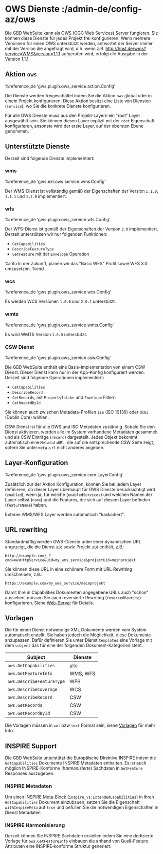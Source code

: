# OWS Dienste :/admin-de/config-az/ows

Die GBD WebSuite kann als OWS (OGC Web Services) Server fungieren. Sie können diese Dienste für jedes Projekt frei konfigurieren. Wenn mehrere Versionen für einen OWS unterstützt werden, antwortet der Server immer mit der Version die angefragt wird, d.h. wenn z.B. http://host.de/wms?service=WMS&version=1.1.1 aufgerufen wird, erfolgt die Ausgabe in der Version 1.1.1.

## Aktion ``ows``

%reference_de 'gws.plugin.ows_service.action.Config'

Die Dienste werden freigeschaltet indem Sie die Aktion ``ows`` global oder in einem Projekt konfigurieren. Diese Aktion besitzt eine Liste von Diensten (``service``), wo Sie die konkrete Dienste konfigurieren.

Für alle OWS Dienste muss aus den Projekt-Layern ein "root" Layer ausgewählt sein. Sie können diesen Layer explizit mit der ``root`` Eigenschaft konfigurieren, ansonste wird der erste Layer, auf der obersten Ebene genommen.

## Unterstützte Dienste

Derzeit sind folgende Dienste implementiert:

### wms

%reference_de 'gws.ext.ows.service.wms.Config'

Der WMS-Dienst ist vollständig gemäß der Eigenschaften der Version ``1.1.0``, ``1.1.1`` und ``1.3.0`` implementiert.

### wfs

%reference_de 'gws.plugin.ows_service.wfs.Config'

Der WFS-Dienst ist gemäß der Eigenschaften der Version ``2.0`` implementiert. Derzeit unterstützen wir nur folgenden Funktionen:

- ``GetCapabilities``
- ``DescribeFeatureType``
- ``GetFeature`` mit der ``Envelope`` Operation

%info
 In der Zukunft, planen wir das "Basic WFS" Profil sowie WFS 3.0 umzusetzen.
%end

### wcs

%reference_de 'gws.plugin.ows_service.wcs.Config'

Es werden WCS Versionen ``1.0.0`` und ``2.0.1`` unterstützt.

### wmts

%reference_de 'gws.plugin.ows_service.wmts.Config'

Es wird WMTS Version ``1.0.0`` unterstützt.

### CSW Dienst

%reference_de 'gws.plugin.ows_service.csw.Config'

Die GBD WebSuite enthält eine Basis-Implementation von einem CSW Dienst. Dieser Dienst kann nur in der App-Konfig konfiguriert werden. Derzeit sind folgende Operationen implementiert:

- ``GetCapabilities``
- ``DescribeRecord``
- ``GetRecords``, mit ``PropertyIsLike`` und ``Envelope`` Filtern
- ``GetRecordById``

Sie können auch zwischen Metadata-Profilen ``iso`` (ISO 19139) oder ``dcmi`` (Dublin Core) wählen.

CSW Dienst ist für alle OWS und ISO Metadaten zuständig. Sobald Sie den Dienst aktivieren, werden alle im System vorhandene Metadaten gesammelt und als CSW Einträge (``record``) dargestellt. Jedes Objekt bekommt automatisch eine ``MetadataURL``, die auf die entsprechende CSW Seite zeigt, sofern Sie unter ``meta.url`` nicht anderes angeben.

## Layer-Konfiguration

%reference_de 'gws.plugin.ows_service.core.LayerConfig'

Zusätzlich zur der Aktion Konfiguration, können Sie bei jedem Layer definieren, ob dieser Layer überhaupt für OWS Dienste berücksichtigt wird (``enabled``), wenn ja, für welche (``enabledServices``) und welchen Namen der Layer selbst (``name``) und die Features, die sich auf diesem Layer befinden (``featureName``) haben.

Externe WMS/WFS Layer werden automatisch "kaskadiert".

## URL rewriting

Standardmäßig werden OWS-Dienste unter einer dynamischen URL angezeigt, die die Dienst ``uid`` sowie Projekt ``uid`` enthält, z.B.:

    http://example.com/_?cmd=owsHttpService&uid=my_wms_service&projectUid=meinprojekt

Sie können diese URL in eine schönere Form mit URL-Rewriting umschreiben, z.B.:

    https://example.com/my_wms_service/meinprojekt

Damit Ihre in Capabilities Dokumenten angegebene URLs auch "schön" aussehen, müssen Sie auch reversierte Rewriting (``reversedRewrite``) konfigurieren. Siehe [Web-Server](/admin-de/config-az/web) für Details.

## Vorlagen

Die für einen Dienst notwendige XML Dokumente werden vom System automatisch erstellt. Sie haben jedoch die Möglichkeit, diese Dokumente anzupassen. Dafür definieren Sie unter Dienst ``templates`` eine Vorlage mit dem ``subject`` das für eine der folgenden Dokument-Kategorien steht:

| Subject | Dienste |
|---|---|
| ``ows.GetCapabilities`` | alle |
| ``ows.GetFeatureInfo`` | WMS, WFS |
| ``ows.DescribeFeatureType`` | WFS |
| ``ows.DescribeCoverage`` | WCS |
| ``ows.DescribeRecord`` | CSW |
| ``ows.GetRecords`` | CSW |
| ``ows.GetRecordById`` | CSW |

Die Vorlagen müssen in ``xml`` bzw ``text`` Format sein, siehe [Vorlagen](/admin-de/config-az/vorlagen) für mehr Info.

## INSPIRE Support

Die GBD WebSuite unterstützt die Europäische Direktive INSPIRE indem die ``GetCapabilities`` Dokumente INSPIRE Metadaten enthalten. Es ist auch möglich INSPIRE-Konforme (*harmonisierte*) Sachdaten in ``GetFeature`` Responses auszugeben.

### INSPIRE Metadaten

Um einen INSPIRE Meta-Block (``inspire_vs:ExtendedCapabilities``) in Ihren ``GetCapabilities`` Dokument einzubauen, setzen Sie die Eigenschaft ``withInspireMeta`` auf ``true`` und befüllen Sie die notwendigen Eigenschaften in Dienst Metadaten.

### INSPIRE Harmonisierung

Derzeit können Sie INSPIRE Sachdaten erstellen indem Sie eine dedizierte Vorlage für ``ows.GetFeatureInfo`` einbauen die anhand von Quell-Feature Attributen eine INSPIRE-konforme Struktur generiert.